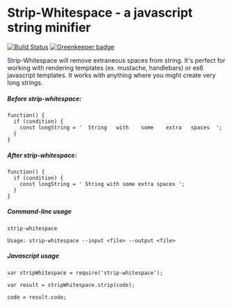 # Strip-Whitespace - a javascript string minifier

[![Build Status](https://travis-ci.org/markis/strip-whitespace.svg?branch=master)](https://travis-ci.org/markis/strip-whitespace) [![Greenkeeper badge](https://badges.greenkeeper.io/markis/strip-whitespace.svg)](https://greenkeeper.io/)

Strip-Whitespace will remove extraneous spaces from string. It's perfect for working with rendering templates (ex. mustache, handlebars) or es6 javascript templates. It works with anything where you might create very long strings.

##### Before strip-whitespace:
```
function() {
  if (condition) {
    const longString = '  String   with    some    extra   spaces  ';
  }
}
```

##### After strip-whitespace:
```
function() {
  if (condition) {
    const longString = ' String with some extra spaces ';
  }
}
```

##### Command-line usage
```
strip-whitespace

Usage: strip-whitespace --input <file> --output <file>
```

##### Javascript usage
```
var stripWhitespace = require('strip-whitespace');

var result = stripWhitespace.strip(code);

code = result.code;
```
